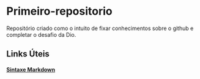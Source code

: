 # Primeiro-repositorio
Repositório criado como o intuito de fixar conhecimentos sobre o github e completar o desafio da Dio.

## Links Úteis

#### [Sintaxe Markdown](https://www.markdownguide.org/basic-syntax/#overview)
